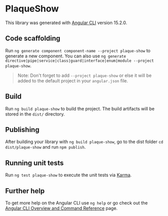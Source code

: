 # PlaqueShow

This library was generated with [Angular CLI](https://github.com/angular/angular-cli) version 15.2.0.

## Code scaffolding

Run `ng generate component component-name --project plaque-show` to generate a new component. You can also use `ng generate directive|pipe|service|class|guard|interface|enum|module --project plaque-show`.
> Note: Don't forget to add `--project plaque-show` or else it will be added to the default project in your `angular.json` file. 

## Build

Run `ng build plaque-show` to build the project. The build artifacts will be stored in the `dist/` directory.

## Publishing

After building your library with `ng build plaque-show`, go to the dist folder `cd dist/plaque-show` and run `npm publish`.

## Running unit tests

Run `ng test plaque-show` to execute the unit tests via [Karma](https://karma-runner.github.io).

## Further help

To get more help on the Angular CLI use `ng help` or go check out the [Angular CLI Overview and Command Reference](https://angular.io/cli) page.

